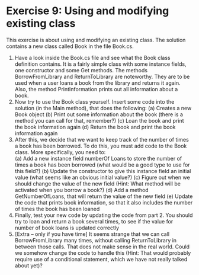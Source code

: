 ﻿# Exercise 9: Using and modifying existing class

This exercise is about using and modifying an existing class. The 
solution contains a new class called Book in the file Book.cs. 
 
1. Have a look inside the Book.cs file and see what the Book 
class definition contains. It is a fairly simple class with some 
instance fields, one constructor and some Get methods. The methods 
BorrowFromLibrary and ReturnToLibrary are 
noteworthy. They are to be used when a user loans a book 
from the library and returns it again. Also, the method 
PrintInformation prints out all information about a book. 
2. Now try to use the Book class yourself. Insert some code into 
the solution (in the Main method), that does 
the following: 
(a) Creates a new Book object 
(b) Print out some information about the book (there is a 
method you can call for that, remember?) 
(c) Loan the book and print the book information again 
(d) Return the book and print the book information again 
3. After this, we decide that we want to keep track of the 
number of times a book has been borrowed. To do this, you 
must add code to the Book class. More specifically, you need 
to:  
(a) Add a new instance field numberOf Loans to store the 
number of times a book has been borrowed (what 
would be a good type to use for this field?) 
(b) Update the constructor to give this instance field an 
initial value (what seems like an obvious initial value?) 
(c) Figure out when we should change the value of the new 
field (Hint: What method will be activated when you 
borrow a book?) 
(d) Add a method GetNumberOfLoans, that will return the 
value of the new field 
(e) Update the code that prints book information, so that it 
also includes the number of times the book has been 
loaned 
4. Finally, test your new code by updating the code from part 2. 
You should try to loan and return a book several times, to see 
if the value for number of book loans is updated correctly 
5. [Extra – only if you have time] It seems strange that we can 
call BorrowFromLibrary many times, without calling 
ReturnToLibrary in between those calls. That does not make 
sense in the real world. Could we somehow change the code 
to handle this (Hint: That would probably require use of a 
conditional statement, which we have not really talked about 
yet)? 




